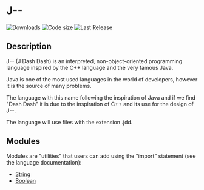 # J-- 

![Downloads](https://img.shields.io/github/downloads/JDashDash/J--/total)
![Code size](https://img.shields.io/github/languages/code-size/JDashDash/J--)
![Last Release](https://img.shields.io/github/release/JDashDash/J--)

## Description

J-- (J Dash Dash) is an interpreted, non-object-oriented programming language inspired by the C++ language and the very famous Java.

Java is one of the most used languages in the world of developers, however it is the source of many problems.

The language with this name following the inspiration of Java and if we find "Dash Dash" it is due to the inspiration of C++ and its use for the design of J--.

The language will use files with the extension .jdd.

## Modules

Modules are "utilities" that users can add using the "import" statement (see the language documentation):
- [String](https://github.com/JDashDash/Modules/tree/main/String)
- [Boolean](https://github.com/JDashDash/Modules/tree/main/Boolean)
